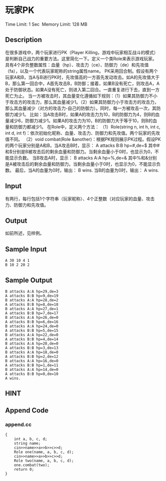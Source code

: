 # 玩家PK
Time Limit: 1 Sec  Memory Limit: 128 MB


## Description
在很多游戏中，两个玩家进行PK（Player Killing，游戏中玩家相互战斗的模式）是判断自己战力的重要方法。这里简化一下。定义一个类Role来表示游戏玩家。具有4个非负整数属性：血量（hp）、攻击力（ce）、防御力（de）和先攻值（fa），以及一个代表玩家昵称的string属性name。
PK采用回合制。假设有两个玩家A和B，当A与B进行PK时，先攻值高的一方首先发动攻击。如A的先攻值大于B，那么第一回合中，A首先攻击B，B防御；接着，如果B没有死亡，则攻击A，A处于防御状态。如果A没有死亡，则进入第二回合。一直重复进行下去，直到一方死亡为止。
当一方被攻击时，其血量变化遵循如下规则：（1）如果其防御力不小于攻击方的攻击力，那么其血量减少1。（2）如果其防御力小于攻击方的攻击力，那么其血量减少（对方的攻击力-自己的防御力）。同时，每一方被攻击一次，其防御力减少1。
比如：当A攻击B时，如果A的攻击力为10，B的防御力为4，则B的血量减少6，防御力减少1。如果A的攻击力为10，B的防御力大于等于10，则B的血量和防御力都减少1。
在Role中，定义两个方法：
（1）Role(string n, int h, int c, int d, int f)：依次初始化昵称、血量、攻击力、防御力和先攻值。两个玩家的先攻值不同。
（2）void combat(Role &another)：根据PK规则展示PK过程。假设PK的两个玩家分别是A和B，当A攻击B时，显示：
A attacks B:B hp=#,de=$
其中#和$分别是B被攻击后的剩余血量和防御力。当剩余血量小于0时，也显示为0，不能显示负数。
当B攻击A时，显示：
B attacks A:A hp=%,de=&
其中%和&分别是A被攻击后的剩余血量和防御力。当剩余血量小于0时，也显示为0，不能显示负数。
最后，当A的血量为0时，输出：
B wins.
当B的血量为0时，输出：
A wins.

## Input
有两行，每行包括1个字符串（玩家昵称）、4个正整数（对应玩家的血量、攻击力、防御力和先攻值。

## Output
如前所述，见样例。

## Sample Input
```
A 30 10 4 1
B 10 2 20 2
```
## Sample Output
```
B attacks A:A hp=29,de=3
A attacks B:B hp=9,de=19
B attacks A:A hp=28,de=2
A attacks B:B hp=8,de=18
B attacks A:A hp=27,de=1
A attacks B:B hp=7,de=17
B attacks A:A hp=26,de=0
A attacks B:B hp=6,de=16
B attacks A:A hp=24,de=0
A attacks B:B hp=5,de=15
B attacks A:A hp=22,de=0
A attacks B:B hp=4,de=14
B attacks A:A hp=20,de=0
A attacks B:B hp=3,de=13
B attacks A:A hp=18,de=0
A attacks B:B hp=2,de=12
B attacks A:A hp=16,de=0
A attacks B:B hp=1,de=11
B attacks A:A hp=14,de=0
A attacks B:B hp=0,de=10
A wins.
```

## HINT


## Append Code
### append.cc
```cppint main()
{
    int a, b, c, d;
    string name;
    cin>>name>>a>>b>>c>>d;
    Role one(name, a, b, c, d);
    cin>>name>>a>>b>>c>>d;
    Role two(name, a, b, c, d);
    one.combat(two);
    return 0;
}
```
